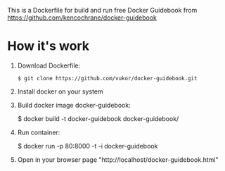 This is a Dockerfile for build and run free Docker Guidebook from https://github.com/kencochrane/docker-guidebook

How it's work
================

1. Download Dockerfile:

    ``$ git clone https://github.com/vukor/docker-guidebook.git``

2. Install docker on your system

3. Build docker image docker-guidebook:

    $ docker build -t docker-guidebook docker-guidebook/

4. Run container:

    $ docker run -p 80:8000 -t -i docker-guidebook

5. Open in your browser page "http://localhost/docker-guidebook.html"


